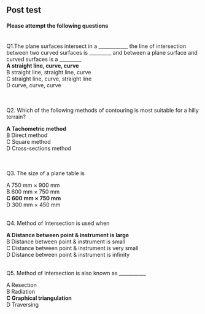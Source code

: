 ## Post test
#### Please attempt the following questions

<br>
Q1.The plane surfaces intersect in a ____________ the line of intersection between two curved surfaces is _________ and between a plane surface and curved surfaces is a _________<br>
<b>A    straight line, curve, curve</b><br>
B   straight line, straight line, curve<br>
C   straight line, curve, straight line<br>
D   curve, curve, curve<br>
<br><br>

Q2. Which of the following methods of contouring is most suitable for a hilly terrain?<br>

<b>A   Tachometric method</b><br>
B   Direct method<br>
C   Square method<br>
D   Cross-sections method<br>
<br><br>

Q3. The size of a plane table is<br>

A   750 mm × 900 mm<br>
B   600 mm × 750 mm<br>
<b>C   600 mm × 750 mm</b><br>
D   300 mm × 450 mm<br><br>


Q4. Method of Intersection is used when<br>

<b>A   Distance between point & instrument is large</b><br>
B   Distance between point & instrument is small<br>
C   Distance between point & instrument is very small<br>
D   Distance between point & instrument is infinity<br><br>


Q5. Method of Intersection is also known as ___________<br>

A   Resection<br>
B   Radiation<br>
<b>C   Graphical triangulation</b><br>
D   Traversing<br>
<br>



